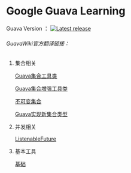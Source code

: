 # Google Guava Learning 

Guava Version ： [![Latest release](https://img.shields.io/github/release/google/guava.svg)](https://github.com/google/guava/releases/latest)

###### GuavaWiki官方翻译链接：

1. 集合相关

   [Guava集合工具类](https://github.com/Ubisoft-potato/Guava-Learning/blob/master/doc/CollectionUtilities.md)

   [Guava集合增强工具类](https://github.com/Ubisoft-potato/Guava-Learning/blob/master/doc/CollectionHelpers.md)

   [不可变集合](https://github.com/Ubisoft-potato/Guava-Learning/blob/master/doc/ImmutableCollection.md)

   [Guava实现新集合类型](https://github.com/Ubisoft-potato/Guava-Learning/blob/master/doc/NewCollectionType.md)

2. 并发相关
   
   [ListenableFuture](https://github.com/Ubisoft-potato/Guava-Learning/blob/master/doc/concurrency.md)
   
3. 基本工具

   [基础](https://github.com/Ubisoft-potato/Guava-Learning/blob/master/doc/basic.md)

